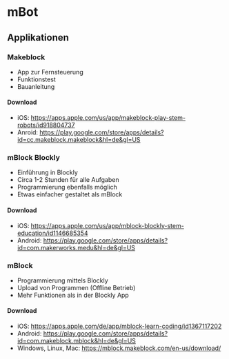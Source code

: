 # mBot

## Applikationen

### Makeblock

- App zur Fernsteuerung
- Funktionstest
- Bauanleitung

#### Download

- iOS: https://apps.apple.com/us/app/makeblock-play-stem-robots/id918804737
- Anroid: https://play.google.com/store/apps/details?id=cc.makeblock.makeblock&hl=de&gl=US

### mBlock Blockly

- Einführung in Blockly
- Circa 1-2 Stunden für alle Aufgaben
- Programmierung ebenfalls möglich
- Etwas einfacher gestaltet als mBlock

#### Download

- iOS: https://apps.apple.com/us/app/mblock-blockly-stem-education/id1146685354
- Android: https://play.google.com/store/apps/details?id=com.makerworks.medu&hl=de&gl=US

### mBlock

- Programmierung mittels Blockly
- Upload von Programmen (Offline Betrieb)
- Mehr Funktionen als in der Blockly App

#### Download

- iOS: https://apps.apple.com/de/app/mblock-learn-coding/id1367117202
- Android: https://play.google.com/store/apps/details?id=com.makeblock.mblock&hl=de&gl=US
- Windows, Linux, Mac: https://mblock.makeblock.com/en-us/download/
